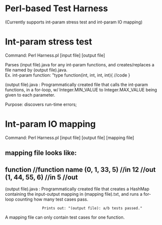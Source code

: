 # Perl-based Test Harness 
(Currently supports int-param stress test and int-param IO mapping)

# Int-param stress test
Command: Perl Harness.pl [input file] [output file]

Parses (input file).java for any int-param functions, and creates/replaces a file named by (output file).java.  
Ex. int-param function: "type function(int, int, int, int){ //code }

(output file).java : Programmatically created file that calls the int-param functions,
                     in a for-loop, w/ Integer.MIN_VALUE to Integer.MAX_VALUE being given to each parameter.
                     
Purpose: discovers run-time errors;

# Int-param IO mapping

Command: Perl Harness.pl [input file] [output file] [mapping file]

mapping file looks like:
-----------------------------
function //function name
(0, 1, 33, 5) //in
12 //out
(1, 44, 55, 6) //in
5 //out
---------------------------

(output file).java : Programmatically created file that creates a HashMap containing
                     the input-output mapping in (mapping file).txt, and runs a for-loop
                     counting how many test cases pass.
                     
                     Prints out: "(output file): a/b tests passed."

A mapping file can only contain test cases for one function.
